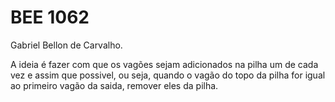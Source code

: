 # BEE 1062
Gabriel Bellon de Carvalho.     
      
A ideia é fazer com que os vagões sejam adicionados na pilha um de cada vez e assim que possivel, ou seja, quando o vagão do topo da pilha for igual ao primeiro vagão da saida, remover eles da pilha.
